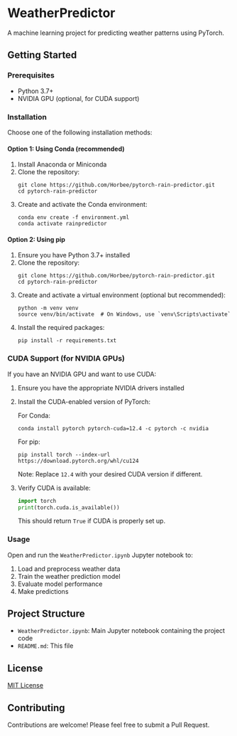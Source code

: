 # WeatherPredictor

A machine learning project for predicting weather patterns using PyTorch.

## Getting Started

### Prerequisites

- Python 3.7+
- NVIDIA GPU (optional, for CUDA support)

### Installation

Choose one of the following installation methods:

#### Option 1: Using Conda (recommended)

1. Install Anaconda or Miniconda
2. Clone the repository:
   ```
   git clone https://github.com/Horbee/pytorch-rain-predictor.git
   cd pytorch-rain-predictor
   ```
3. Create and activate the Conda environment:
   ```
   conda env create -f environment.yml
   conda activate rainpredictor
   ```

#### Option 2: Using pip

1. Ensure you have Python 3.7+ installed
2. Clone the repository:
   ```
   git clone https://github.com/Horbee/pytorch-rain-predictor.git
   cd pytorch-rain-predictor
   ```
3. Create and activate a virtual environment (optional but recommended):
   ```
   python -m venv venv
   source venv/bin/activate  # On Windows, use `venv\Scripts\activate`
   ```
4. Install the required packages:
   ```
   pip install -r requirements.txt
   ```

### CUDA Support (for NVIDIA GPUs)

If you have an NVIDIA GPU and want to use CUDA:

1. Ensure you have the appropriate NVIDIA drivers installed
2. Install the CUDA-enabled version of PyTorch:

   For Conda:

   ```
   conda install pytorch pytorch-cuda=12.4 -c pytorch -c nvidia
   ```

   For pip:

   ```
   pip install torch --index-url https://download.pytorch.org/whl/cu124
   ```

   Note: Replace `12.4` with your desired CUDA version if different.

3. Verify CUDA is available:
   ```python
   import torch
   print(torch.cuda.is_available())
   ```
   This should return `True` if CUDA is properly set up.

### Usage

Open and run the `WeatherPredictor.ipynb` Jupyter notebook to:

1. Load and preprocess weather data
2. Train the weather prediction model
3. Evaluate model performance
4. Make predictions

## Project Structure

- `WeatherPredictor.ipynb`: Main Jupyter notebook containing the project code
- `README.md`: This file

## License

[MIT License](https://opensource.org/licenses/MIT)

## Contributing

Contributions are welcome! Please feel free to submit a Pull Request.
